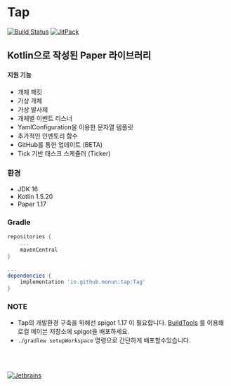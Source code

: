 # Tap

[![Build Status](https://travis-ci.com/monun/tap.svg?branch=master)](https://travis-ci.com/monun/tap)
[![JitPack](https://jitpack.io/v/monun/tap.svg)](https://jitpack.io/#monun/tap)

## Kotlin으로 작성된 Paper 라이브러리

#### 지원 기능

* 개체 패킷
* 가상 개체
* 가상 발사체
* 개체별 이벤트 리스너
* YamlConfiguration을 이용한 문자열 템플릿
* 추가적인 인벤토리 함수
* GitHub를 통한 업데이트 (BETA)
* Tick 기반 태스크 스케쥴러 (Ticker)

### 환경

* JDK 16
* Kotlin 1.5.20
* Paper 1.17

### Gradle

```groovy
repositories {
    ...
    mavenCentral
}

...
dependencies {
    implementation 'io.github.monun:tap:Tag'
}
``` 

### NOTE

* Tap의 개발환경 구축을 위해선 spigot 1.17 이 필요합니다. [BuildTools](https://www.spigotmc.org/wiki/buildtools/) 를 이용해 로컬 메이븐 저장소에
  spigot을 배포하세요.
* `./gradlew setupWorkspace` 명령으로 간단하게 배포할수있습니다.

<br>
<br>


[![Jetbrains](https://i.ibb.co/fp0CyZ7/jetbrains.png)](https://jb.gg/OpenSource)